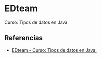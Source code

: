 # EDteam

Curso: Tipos de datos en Java

## Referencias

* [EDteam - Curso: Tipos de datos en Java.](https://ed.team/cursos/java-datos)
